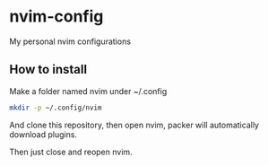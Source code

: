 # nvim-config

My personal nvim configurations

## How to install

Make a folder named nvim under ~/.config
```bash
mkdir -p ~/.config/nvim
```

And clone this repository, then open nvim, packer will automatically download plugins.

Then just close and reopen nvim.
